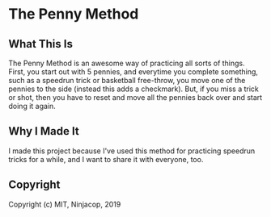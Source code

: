 # The Penny Method

## What This Is

The Penny Method is an awesome way of practicing all sorts of things.
First, you start out with 5 pennies, and everytime you complete something,
such as a speedrun trick or basketball free-throw, you move one of the pennies
to the side (instead this adds a checkmark). But, if you miss a trick or shot, then
you have to reset and move all the pennies back over and start doing it again.

## Why I Made It

I made this project because I've used this method for practicing speedrun tricks for
a while, and I want to share it with everyone, too.

## Copyright

Copyright (c) MIT, Ninjacop, 2019
